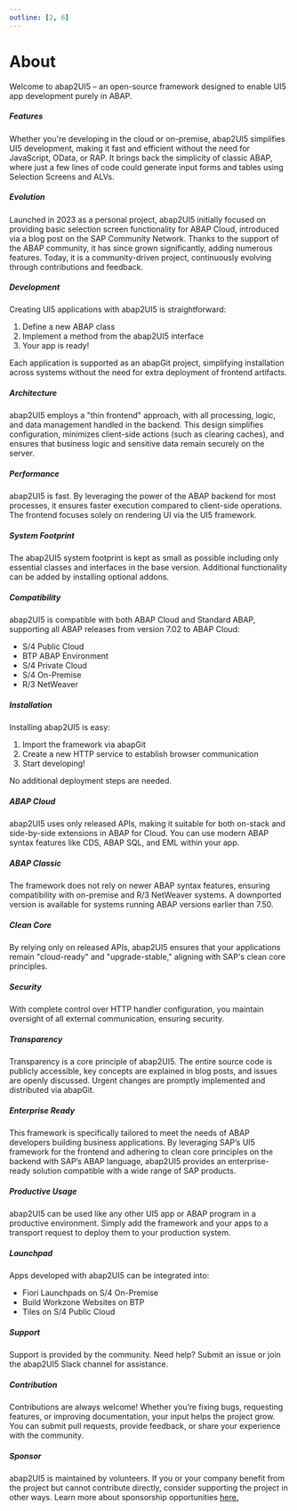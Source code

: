 ```yaml
---
outline: [2, 6]
---
```

# About
Welcome to abap2UI5 – an open-source framework designed to enable UI5 app development purely in ABAP. 

##### Features
Whether you're developing in the cloud or on-premise, abap2UI5 simplifies UI5 development, making it fast and efficient without the need for JavaScript, OData, or RAP. It brings back the simplicity of classic ABAP, where just a few lines of code could generate input forms and tables using Selection Screens and ALVs.

##### Evolution
Launched in 2023 as a personal project, abap2UI5 initially focused on providing basic selection screen functionality for ABAP Cloud, introduced via a blog post on the SAP Community Network. Thanks to the support of the ABAP community, it has since grown significantly, adding numerous features. Today, it is a community-driven project, continuously evolving through contributions and feedback.

##### Development
Creating UI5 applications with abap2UI5 is straightforward:
1. Define a new ABAP class
2. Implement a method from the abap2UI5 interface
3. Your app is ready!

Each application is supported as an abapGit project, simplifying installation across systems without the need for extra deployment of frontend artifacts.

##### Architecture
abap2UI5 employs a "thin frontend" approach, with all processing, logic, and data management handled in the backend. This design simplifies configuration, minimizes client-side actions (such as clearing caches), and ensures that business logic and sensitive data remain securely on the server. 

##### Performance 
abap2UI5 is fast. By leveraging the power of the ABAP backend for most processes, it ensures faster execution compared to client-side operations. The frontend focuses solely on rendering UI via the UI5 framework.

##### System Footprint
The abap2UI5 system footprint is kept as small as possible including only essential classes and interfaces in the base version. Additional functionality can be added by installing optional addons.

##### Compatibility
abap2UI5 is compatible with both ABAP Cloud and Standard ABAP, supporting all ABAP releases from version 7.02 to ABAP Cloud:
* S/4 Public Cloud
* BTP ABAP Environment
* S/4 Private Cloud
* S/4 On-Premise
* R/3 NetWeaver

##### Installation
Installing abap2UI5 is easy:
1. Import the framework via abapGit
2. Create a new HTTP service to establish browser communication
3. Start developing!

No additional deployment steps are needed.

##### ABAP Cloud
abap2UI5 uses only released APIs, making it suitable for both on-stack and side-by-side extensions in ABAP for Cloud. You can use modern ABAP syntax features like CDS, ABAP SQL, and EML within your app.

##### ABAP Classic
The framework does not rely on newer ABAP syntax features, ensuring compatibility with on-premise and R/3 NetWeaver systems. A downported version is available for systems running ABAP versions earlier than 7.50.

##### Clean Core
By relying only on released APIs, abap2UI5 ensures that your applications remain "cloud-ready" and "upgrade-stable," aligning with SAP's clean core principles.

##### Security
With complete control over HTTP handler configuration, you maintain oversight of all external communication, ensuring security.

##### Transparency
Transparency is a core principle of abap2UI5. The entire source code is publicly accessible, key concepts are explained in blog posts, and issues are openly discussed. Urgent changes are promptly implemented and distributed via abapGit.

##### Enterprise Ready
This framework is specifically tailored to meet the needs of ABAP developers building business applications. By leveraging SAP’s UI5 framework for the frontend and adhering to clean core principles on the backend with SAP’s ABAP language, abap2UI5 provides an enterprise-ready solution compatible with a wide range of SAP products. 

##### Productive Usage
abap2UI5 can be used like any other UI5 app or ABAP program in a productive environment. Simply add the framework and your apps to a transport request to deploy them to your production system.

##### Launchpad
Apps developed with abap2UI5 can be integrated into:
* Fiori Launchpads on S/4 On-Premise
* Build Workzone Websites on BTP
* Tiles on S/4 Public Cloud

##### Support
Support is provided by the community. Need help? Submit an issue or join the abap2UI5 Slack channel for assistance.

##### Contribution
Contributions are always welcome! Whether you’re fixing bugs, requesting features, or improving documentation, your input helps the project grow. You can submit pull requests, provide feedback, or share your experience with the community.

##### Sponsor
abap2UI5 is maintained by volunteers. If you or your company benefit from the project but cannot contribute directly, consider supporting the project in other ways. Learn more about sponsorship opportunities [here.](/resources/sponsor)
